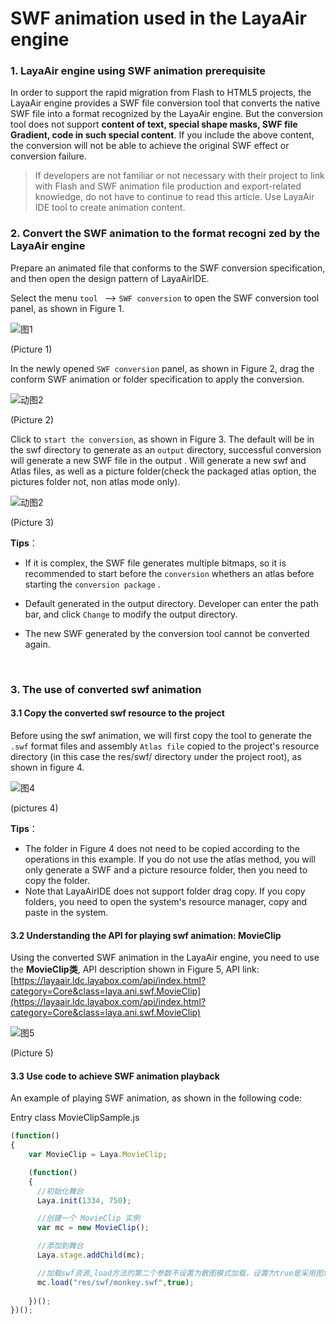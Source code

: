 # SWF animation used in the LayaAir engine

### 1. LayaAir engine using SWF animation prerequisite

In order to support the rapid migration from Flash to HTML5 projects, the LayaAir engine provides a SWF file conversion tool that converts the native SWF file into a format recognized by the LayaAir engine. But the conversion tool does not support **content of text, special shape masks, SWF file Gradient, code in such special content**. If you include the above content, the conversion will not be able to achieve the original SWF effect or conversion failure.



> If developers are not familiar or not necessary with their project to link with Flash and SWF animation file production and export-related knowledge, do not have to continue to read this article. Use LayaAir IDE tool to create animation content.
>



### 2. Convert the SWF animation to the format recogni	zed by the LayaAir engine

Prepare an animated file that conforms to the SWF conversion specification, and then open the design pattern of LayaAirIDE.

Select the menu `tool ` --> `SWF conversion` to open the SWF conversion tool panel, as shown in Figure 1.

![图1](img/1.png) 

(Picture 1)

In the newly opened `SWF conversion` panel, as shown in Figure 2, drag the conform  SWF animation or folder specification to apply the conversion.

![动图2](img/2.gif)  

(Picture 2)

Click to `start the conversion`, as shown in Figure 3. The default will be in the swf directory to generate as an `output` directory, successful conversion will generate a new SWF file in the output . Will generate a new swf and Atlas files, as well as a picture folder(check the packaged atlas option, the pictures folder not, non atlas mode only).

![动图2](img/3.gif)   



(Picture 3)

**Tips**：

- If it is complex, the SWF file generates multiple bitmaps, so it is recommended to start before the `conversion` whethers an atlas before starting the `conversion package` .

- Default generated in the output directory. Developer can enter the path bar, and click `Change` to modify the output directory.


- The new SWF generated by the conversion tool cannot be converted again.

  ​



### 3. The use of converted swf animation

#### 3.1 Copy the converted swf resource to the project

Before using the swf animation, we will first copy the tool to generate the `.swf` format files and assembly `Atlas file` copied to the project's resource directory (in this case the res/swf/ directory under the project root), as shown in figure 4.

![图4](img/4.gif)  

(pictures 4)

**Tips**：

- The folder in Figure 4 does not need to be copied according to the operations in this example. If you do not use the atlas method, you will only generate a SWF and a picture resource folder, then you need to copy the folder.
- Note that LayaAirIDE does not support folder drag copy. If you copy folders, you need to open the system's resource manager, copy and paste in the system.



#### 3.2  Understanding the API for playing swf animation: MovieClip

Using the converted SWF animation in the LayaAir engine, you need to use the **MovieClip类**, API description shown in Figure 5, API link: [https://layaair.ldc.layabox.com/api/index.html?category=Core&class=laya.ani.swf.MovieClip](https://layaair.ldc.layabox.com/api/index.html?category=Core&class=laya.ani.swf.MovieClip)

![图5](img/5.png) 

(Picture 5)

#### 3.3 Use code to achieve SWF animation playback

An example of playing SWF animation, as shown in the following code:

Entry class MovieClipSample.js

```javascript
(function()
{
	var MovieClip = Laya.MovieClip;

	(function()
	{
      //初始化舞台
      Laya.init(1334, 750);

      //创建一个 MovieClip 实例
      var mc = new MovieClip();

      //添加到舞台
      Laya.stage.addChild(mc);

      //加载swf资源,load方法的第二个参数不设置为散图模式加载，设置为true是采用图集方式加载。
      mc.load("res/swf/monkey.swf",true);
      
	})();
})();
```
